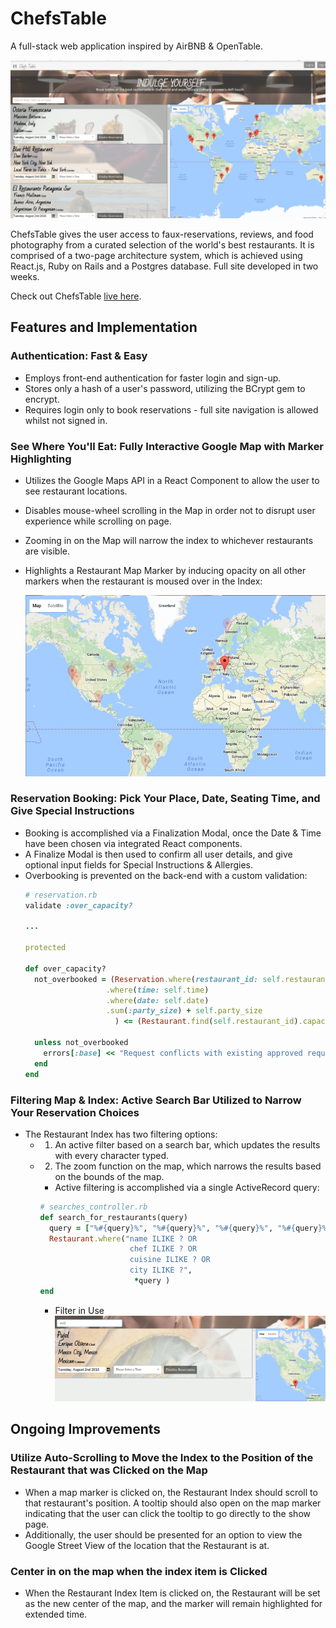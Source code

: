 # ChefsTable
A full-stack web application inspired by AirBNB & OpenTable.

![splash](./docs/screenshots/splash.png)

ChefsTable gives the user access to faux-reservations, reviews, and food photography from a curated selection of the world's best restaurants. It is comprised of a two-page architecture system, which is achieved using React.js, Ruby on Rails and a Postgres database. Full site developed in two weeks.

Check out ChefsTable [live here][production].

[production]: https://chefstable.herokuapp.com/#/?_k=tu368m

## Features and Implementation


### Authentication: Fast & Easy
- Employs front-end authentication for faster login and sign-up.
- Stores only a hash of a user's password, utilizing the BCrypt gem to encrypt.
- Requires login only to book reservations - full site navigation is allowed whilst not signed in.

### See Where You'll Eat: Fully Interactive Google Map with Marker Highlighting

- Utilizes the Google Maps API in a React Component to allow the user to see restaurant locations.
- Disables mouse-wheel scrolling in the Map in order not to disrupt user experience while scrolling on page.
- Zooming in on the Map will narrow the index to whichever restaurants are visible.
- Highlights a Restaurant Map Marker by inducing opacity on all other markers when the restaurant is moused over in the Index:

  ![highlighted-marker](./docs/screenshots/highlighted-marker.png)


### Reservation Booking: Pick Your Place, Date, Seating Time, and Give Special Instructions
- Booking is accomplished via a Finalization Modal, once the Date & Time have been chosen via integrated React components.
- A Finalize Modal is then used to confirm all user details, and give optional input fields for Special Instructions & Allergies.
- Overbooking is prevented on the back-end with a custom validation:
    ```ruby
    # reservation.rb
    validate :over_capacity?

    ...

    protected

    def over_capacity?
      not_overbooked = (Reservation.where(restaurant_id: self.restaurant_id)
                      .where(time: self.time)
                      .where(date: self.date)
                      .sum(:party_size) + self.party_size
                        ) <= (Restaurant.find(self.restaurant_id).capacity)

      unless not_overbooked
        errors[:base] << "Request conflicts with existing approved request"
      end
    end
    ```

### Filtering Map & Index: Active Search Bar Utilized to Narrow Your Reservation Choices
- The Restaurant Index has two filtering options:
  - 1) An active filter based on a search bar, which updates the results with every character typed.

  - 2) The zoom function on the map, which narrows the results based on the bounds of the map.
    - Active filtering is accomplished via a single ActiveRecord query:
    ```ruby
    # searches_controller.rb
    def search_for_restaurants(query)
      query = ["%#{query}%", "%#{query}%", "%#{query}%", "%#{query}%"]
      Restaurant.where("name ILIKE ? OR
                        chef ILIKE ? OR
                        cuisine ILIKE ? OR
                        city ILIKE ?",
                         *query )
    end
    ```
    - Filter in Use
    ![search-bar](./docs/screenshots/search-bar-in-action.png)


## Ongoing Improvements

### Utilize Auto-Scrolling to Move the Index to the Position of the Restaurant that was Clicked on the Map
  - When a map marker is clicked on, the Restaurant Index should scroll to that restaurant's position. A tooltip should also open on the map marker indicating that the user can click the tooltip to go directly to the show page.
  - Additionally, the user should be presented for an option to view the Google Street View of the location that the Restaurant is at.

### Center in on the map when the index item is Clicked
  - When the Restaurant Index Item is clicked  on, the Restaurant will be set as the new center of the map, and the marker will remain highlighted for extended time.
